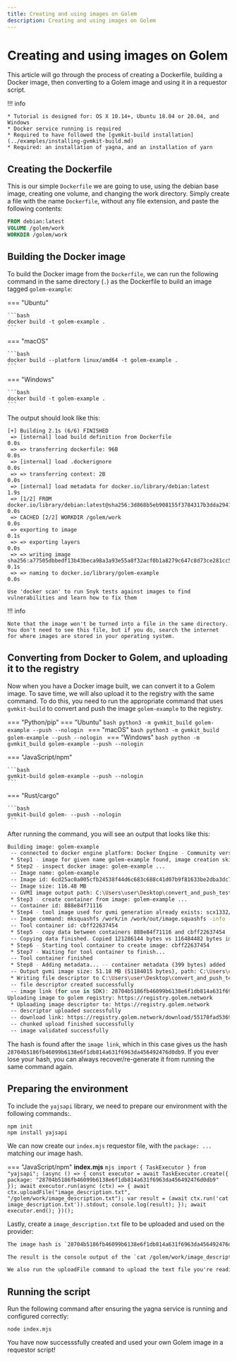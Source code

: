 ```yaml
---
title: Creating and using images on Golem
description: Creating and using images on Golem
---
```


# Creating and using images on Golem

This article will go through the process of creating a Dockerfile, building a Docker image, then converting to a Golem image and using it in a requestor script.

!!! info
    
    * Tutorial is designed for: OS X 10.14+, Ubuntu 18.04 or 20.04, and Windows
    * Docker service running is required
    * Required to have followed the [gvmkit-build installation](../examples/installing-gvmkit-build.md)
    * Required: an installation of yagna, and an installation of yarn

## Creating the Dockerfile

This is our simple `Dockerfile` we are going to use, using the debian base image, creating one volume, and changing the work directory. Simply create a file with the name `Dockerfile`, without any file extension, and paste the following contents:

```dockerfile
FROM debian:latest
VOLUME /golem/work
WORKDIR /golem/work
```

## Building the Docker image

To build the Docker image from the `Dockerfile`, we can run the following command in the same directory (`.`) as the Dockerfile to build an image tagged `golem-example`:

=== "Ubuntu"

    ```bash
    docker build -t golem-example .
    ```

=== "macOS"

    ```bash
    docker build --platform linux/amd64 -t golem-example .
    ```

=== "Windows"

    ```bash
    docker build -t golem-example .
    ```

The output should look like this:

```
[+] Building 2.1s (6/6) FINISHED
 => [internal] load build definition from Dockerfile                                                               0.0s
 => => transferring dockerfile: 96B                                                                                0.0s
 => [internal] load .dockerignore                                                                                  0.0s
 => => transferring context: 2B                                                                                    0.0s
 => [internal] load metadata for docker.io/library/debian:latest                                                   1.9s
 => [1/2] FROM docker.io/library/debian:latest@sha256:3d868b5eb908155f3784317b3dda2941df87bbbbaa4608f84881de66d9b  0.0s
 => CACHED [2/2] WORKDIR /golem/work                                                                               0.0s
 => exporting to image                                                                                             0.1s
 => => exporting layers                                                                                            0.0s
 => => writing image sha256:a77505dbbedf13b43beca98a3a93e55a8f32acf0b1a8279c647c8d73ce281cc5                       0.1s
 => => naming to docker.io/library/golem-example                                                                   0.0s

Use 'docker scan' to run Snyk tests against images to find vulnerabilities and learn how to fix them
```

!!! info

    Note that the image won't be turned into a file in the same directory. You don't need to see this file, but if you do, search the internet for where images are stored in your operating system.


## Converting from Docker to Golem, and uploading it to the registry

Now when you have a Docker image built, we can convert it to a Golem image. To save time, we will also upload it to the registry with the same command. To do this, you need to run the appropriate command that uses `gvmkit-build` to convert and push the image `golem-example` to the registry.

=== "Python/pip"
    === "Ubuntu"
        ```bash
        python3 -m gvmkit_build golem-example --push --nologin
        ```
    === "macOS"
        ```bash
        python3 -m gvmkit_build golem-example --push --nologin
        ```
    === "Windows"
        ```bash
        python -m gvmkit_build golem-example --push --nologin
        ```

=== "JavaScript/npm"

    ```bash
    gvmkit-build golem-example --push --nologin
    ```

=== "Rust/cargo"

    ```bash
    gvmkit-build golem- --push --nologin
    ```

After running the command, you will see an output that looks like this:

```bash
Building image: golem-example
 -- connected to docker engine platform: Docker Engine - Community version: 20.10.12
 * Step1 - image for given name golem-example found, image creation skipped
 * Step2 - inspect docker image: golem-example ...
 -- Image name: golem-example
 -- Image id: 6cd25ac0a005cfb24538f44d6c683c688c41d07b9f81633be2dba3dc77a30db5
 -- Image size: 116.48 MB
 -- GVMI image output path: C:\Users\user\Desktop\convert_and_push_test\golem-example-latest-6cd25ac0a0.gvmi
 * Step3 - create container from image: golem-example ...
 -- Container id: 888e84f71116
 * Step4 - tool image used for gvmi generation already exists: scx1332/squashfs ...
 -- Image command: mksquashfs /work/in /work/out/image.squashfs -info -comp lzo -noappend
 -- Tool container id: cbff22637454
 * Step5 - copy data between containers 888e84f71116 and cbff22637454 ...
 -- Copying data finished. Copied 121286144 bytes vs 116484482 bytes image
 * Step6 - Starting tool container to create image: cbff22637454
 * Step7 - Waiting for tool container to finish...
 -- Tool container finished
 * Step8 - Adding metadata... -- container metadata (399 bytes) added
 -- Output gvmi image size: 51.18 MB (51184015 bytes), path: C:\Users\user\Desktop\convert_and_push_test\golem-example-latest-6cd25ac0a0.gvmi
 * Writing file descriptor to C:\Users\user\Desktop\convert_and_push_test\golem-example-latest-6cd25ac0a0.gvmi.descr.bin
 -- file descriptor created successfully
 -- image link (for use in SDK): 28704b5186fb46099b6138e6f1db814a631f6963da456492476d0db9
Uploading image to golem registry: https://registry.golem.network
 * Uploading image descriptor to: https://registry.golem.network
 -- descriptor uploaded successfully
 -- download link: https://registry.golem.network/download/55170fad5369f44406d6aa8b9a1e8a3e793cf81c7c544a648f988d7119b8a2af
 -- chunked upload finished successfully
 -- image validated successfully
```

The hash is found after the `image link`, which in this case gives us the hash `28704b5186fb46099b6138e6f1db814a631f6963da456492476d0db9`. If you ever lose your hash, you can always recover/re-generate it from running the same command again.

## Preparing the environment

To include the `yajsapi` library, we need to prepare our environment with the following commands:.

```
npm init
npm install yajsapi
```

We can now create our `index.mjs` requestor file, with the `package: ...` matching our image hash.

=== "JavaScript/npm"
    **index.mjs**
    ```mjs
    import { TaskExecutor } from "yajsapi";
    (async () => {
    const executor = await TaskExecutor.create({ package: "28704b5186fb46099b6138e6f1db814a631f6963da456492476d0db9" });
    await executor.run(async (ctx) => {
        await ctx.uploadFile("image_description.txt", "/golem/work/image_description.txt");
        var result = (await ctx.run('cat image_description.txt')).stdout;
        console.log(result);
    });
    await executor.end();
    })();
    ```

Lastly, create a `image_description.txt` file to be uploaded and used on the provider:

```txt
The image hash is `28704b5186fb46099b6138e6f1db814a631f6963da456492476d0db9`. By changing out the hash to another from another image, the provider will have another environment.

The result is the console output of the `cat /golem/work/image_description.txt` command. By changing this, we can experiment with other functionality.

We also run the uploadFile command to upload the text file you're reading right now from the local machine to the provider machine.
```

## Running the script

Run the following command after ensuring the yagna service is running and configured correctly:

```node index.mjs```

You have now successsfully created and used your own Golem image in a requestor script!

<!-- !!! info

    Note that the full path is required in all commands from a requestor script, regardless of what was specified in the `WORKDIR` instruction in your Dockerfile. This means that you upload and download files, and point commands to a directory and a file and not just a file.
     -->

<!--
!!! example "Challenge yourself:"

    Try see if you can change the command so that it logs out the contents of the file or if you can figure out how to download the file to your own computer.
-->